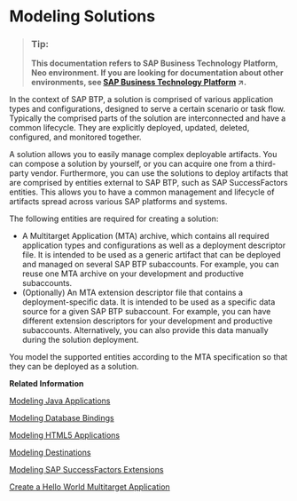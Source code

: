 <!-- loio62f1d913659b4fd2812364f96e0b7fa9 -->

# Modeling Solutions

> ### Tip:  
> **This documentation refers to SAP Business Technology Platform, Neo environment. If you are looking for documentation about other environments, see [SAP Business Technology Platform](https://help.sap.com/viewer/65de2977205c403bbc107264b8eccf4b/Cloud/en-US/6a2c1ab5a31b4ed9a2ce17a5329e1dd8.html "SAP Business Technology Platform (SAP BTP) is an integrated offering comprised of four technology portfolios: database and data management, application development and integration, analytics, and intelligent technologies. The platform offers users the ability to turn data into business value, compose end-to-end business processes, and build and extend SAP applications quickly.") :arrow_upper_right:.**

In the context of SAP BTP, a solution is comprised of various application types and configurations, designed to serve a certain scenario or task flow. Typically the comprised parts of the solution are interconnected and have a common lifecycle. They are explicitly deployed, updated, deleted, configured, and monitored together.

A solution allows you to easily manage complex deployable artifacts. You can compose a solution by yourself, or you can acquire one from a third-party vendor. Furthermore, you can use the solutions to deploy artifacts that are comprised by entities external to SAP BTP, such as SAP SuccessFactors entities. This allows you to have a common management and lifecycle of artifacts spread across various SAP platforms and systems.

The following entities are required for creating a solution:

-   A Multitarget Application \(MTA\) archive, which contains all required application types and configurations as well as a deployment descriptor file. It is intended to be used as a generic artifact that can be deployed and managed on several SAP BTP subaccounts. For example, you can reuse one MTA archive on your development and productive subaccounts.
-   \(Optionally\) An МТА extension descriptor file that contains a deployment-specific data. It is intended to be used as a specific data source for a given SAP BTP subaccount. For example, you can have different extension descriptors for your development and productive subaccounts. Alternatively, you can also provide this data manually during the solution deployment.

You model the supported entities according to the MTA specification so that they can be deployed as a solution.

**Related Information**  


[Modeling Java Applications](modeling-java-applications-83d08d6.md "The SAP BTP allows you to deploy Java applications that run either on the proprietary SAP Java Web or the Java Web Tomcat runtime containers. These Java applications are com.sap.java and the java.tomcat.")

[Modeling Database Bindings](modeling-database-bindings-0acf332.md "By using а database binding, the Java applications connects to a database set up in your current subaccount or provided by another subaccount part of the same global account. This connection is modeled within your solution by setting it up during the deployment operation.")

[Modeling HTML5 Applications](modeling-html5-applications-0e8e6a0.md "You can deploy HTML5 applications to the SAP BTP by modeling it as a part of a Multitarget Application.")

[Modeling Destinations](modeling-destinations-37bddb4.md "You can connect your applications to another source by describing the source connection properties in a destination. Later on, you can access that destination from your application.")

[Modeling SAP SuccessFactors Extensions](modeling-sap-successfactors-extensions-ec35793.md "You can connect your SAP SuccessFactors system to your SAP Business Technology Platform(SAP BTP) subaccount. After you do so, you can define a solution that extends it. In more complex scenarios, you can even provide a solution that can be consumed by another SAP BTP subaccount and extend the subscribers SAP SuccessFactors system.")



[Create a Hello World Multitarget Application](create-a-hello-world-multitarget-application-4b108e8.md "To learn how to create a Hello World Multitarget Application see our Create a Hello World Multitarget Application tutorial.")

